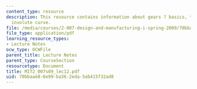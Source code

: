 ```yaml
---
content_type: resource
description: This resource contains information about gears ? basics, terminology,
  involute curve.
file: /media/courses/2-007-design-and-manufacturing-i-spring-2009/70bbaae86e99ba362eda5ab415f32ad8_MIT2_007s09_lec12.pdf
file_type: application/pdf
learning_resource_types:
- Lecture Notes
ocw_type: OCWFile
parent_title: Lecture Notes
parent_type: CourseSection
resourcetype: Document
title: MIT2_007s09_lec12.pdf
uid: 70bbaae8-6e99-ba36-2eda-5ab415f32ad8
---
```


